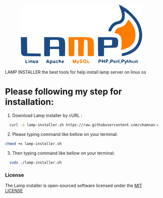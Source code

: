 <p align="center"><a href="https://github.com/chamnan-dev/LAMP-INSTALLER" target="_blank"><img src="/lamp.png" width="400" alt="Lamp installer Logo"></a></p>

LAMP INSTALLER  the best tools for help install lamp server on linux os

# Please following my step for installation:

1. Download Lamp installer by cURL : 
```bash 
  curl -o lamp-installer.sh https://raw.githubusercontent.com/chamnan-dev/LAMP-INSTALLER/main/lamp-installer.sh
``` 

2. Please typing command like bellow on your terminal: 

```bash 
chmod +x lamp-installer.sh

```

3. Then typing command like bellow on your terminal:

```bash
  sudo ./lamp-installer.sh
``` 

### License

The Lamp installer is open-sourced software licensed under the [MIT LICENSE](https://opensource.org/licenses/MIT)

